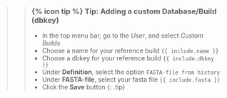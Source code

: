 >
>    > ### {% icon tip %} Tip: Adding a custom Database/Build (dbkey)
>    > - In the top menu bar, go to the *User*, and select *Custom Builds*
>    > - Choose a name for your reference build `{{ include.name }}`
>    > - Choose a dbkey for your reference build `{{ include.dbkey }}`
>    > - Under **Definition**, select the option `FASTA-file from history`
>    > - Under **FASTA-file**, select your fasta file `{{ include.fasta }}` 
>    > - Click the **Save** button
>    {: .tip}
>